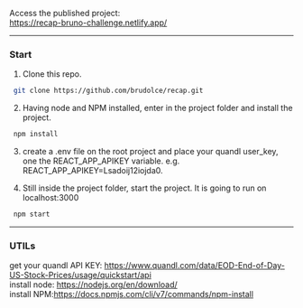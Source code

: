 
Access the published project:<br/>
https://recap-bruno-challenge.netlify.app/

----

### Start

1. Clone this repo.
```bash
 git clone https://github.com/brudolce/recap.git
```
2. Having node and NPM installed, enter in the project folder and install the project.
```bash
 npm install
```
3. create a .env file on the root project and place your quandl user_key, one the REACT_APP_APIKEY variable.
e.g. REACT_APP_APIKEY=Lsadoij12iojda0.

5. Still inside the project folder, start the project. It is going to run on localhost:3000
```bash
 npm start
```
----
### UTILs
get your quandl API KEY: https://www.quandl.com/data/EOD-End-of-Day-US-Stock-Prices/usage/quickstart/api <br/>
install node: https://nodejs.org/en/download/ <br/>
install NPM:https://docs.npmjs.com/cli/v7/commands/npm-install

